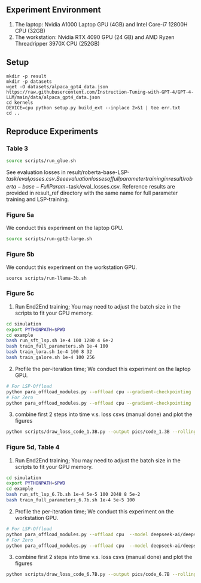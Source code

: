 ## Experiment Environment
1. The laptop: Nvidia A1000 Laptop GPU (4GB) and Intel Core-i7 12800H CPU (32GB)
2. The workstation: Nvidia RTX 4090 GPU (24 GB) and AMD Ryzen Threadripper 3970X CPU (252GB)

## Setup 
```
mkdir -p result
mkdir -p datasets
wget -O datasets/alpaca_gpt4_data.json https://raw.githubusercontent.com/Instruction-Tuning-with-GPT-4/GPT-4-LLM/main/data/alpaca_gpt4_data.json
cd kernels
DEVICE=cpu python setup.py build_ext --inplace 2>&1 | tee err.txt
cd ..
```

## Reproduce Experiments
### Table 3
```bash
source scripts/run_glue.sh
```

See evaluation losses in result/roberta-base-LSP-$task/eval_losses.csv.
See evaluation losses of full parameter training in result/roberta-base-FullParam-$task/eval_losses.csv.
Reference results are provided in result_ref directory with the same name for full parameter training and LSP-training.

### Figure 5a
We conduct this experiment on the laptop GPU.
```bash
source scripts/run-gpt2-large.sh
```
### Figure 5b
We conduct this experiment on the workstation GPU.
```
source scripts/run-llama-3b.sh
``` 

### Figure 5c


1. Run End2End training;
You may need to adjust the batch size in the scripts to fit your GPU memory.
```bash
cd simulation 
export PYTHONPATH=$PWD 
cd example
bash run_sft_lsp.sh 1e-4 100 1280 4 6e-2
bash train_full_parameters.sh 1e-4 100
bash train_lora.sh 1e-4 100 8 32
bash train_galore.sh 1e-4 100 256
```

2. Profile the per-iteration time;
We conduct this experiment on the laptop GPU.
```bash
# For LSP-Offload
python para_offload_modules.py --offload cpu --gradient-checkpointing  --model deepseek-ai/deepseek-coder-1.3b-base --compress-size 1280 --nnz 4  --sch-fcfs-process-delay 2 --sch-fcfs-h2d-delay 3 --sch-fcfs-upd-delay 4  --sch-fcfs-point 40 --sch-lcfs-d2h-delay 1000 --seq_len 384 --n_repeat 10 --compress --bs 1
# For Zero
python para_offload_modules.py --offload cpu --gradient-checkpointing  --model deepseek-ai/deepseek-coder-1.3b-base --n_repeat 10 --zero --bs 1
```
3. combine first 2 steps into time v.s. loss csvs (manual done) and plot the figures
```bash
python scripts/draw_loss_code_1.3B.py --output pics/code_1.3B --rolling 20 --hours 120
```
### Figure 5d, Table 4
1. Run End2End training;
You may need to adjust the batch size in the scripts to fit your GPU memory.
```bash
cd simulation
export PYTHONPATH=$PWD
cd example
bash run_sft_lsp_6.7b.sh 1e-4 5e-5 100 2048 8 5e-2
bash train_full_parameters_6.7b.sh 1e-4 5e-5 100
```

2. Profile the per-iteration time;
We conduct this experiment on the workstation GPU.
```bash
# For LSP-Offload
python para_offload_modules.py --offload cpu  --model deepseek-ai/deepseek-coder-6.7b-base --compress-size 2048 --nnz 8  --sch-fcfs-process-delay 1 --sch-fcfs-h2d-delay 2 --sch-fcfs-upd-delay 2  --sch-fcfs-point 10 --seq_len 1024 --n_repeat 10 --compress --bs 4 --gradient-checkpoint
# For Zero
python para_offload_modules.py --offload cpu  --model deepseek-ai/deepseek-coder-6.7b-base --zero --bs 4 --gradient-checkpoint
```
3. combine first 2 steps into time v.s. loss csvs (manual done) and plot the figures
```bash
python scripts/draw_loss_code_6.7B.py --output pics/code_6.7B --rolling 20
```